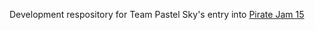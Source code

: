 Development respository for Team Pastel Sky's entry into [Pirate Jam 15](https://itch.io/jam/pirate)
